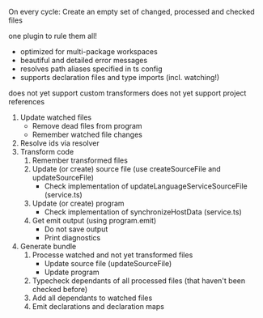 On every cycle:
Create an empty set of changed, processed and checked files

one plugin to rule them all!

- optimized for multi-package workspaces
- beautiful and detailed error messages
- resolves path aliases specified in ts config
- supports declaration files and type imports (incl. watching!)

does not yet support custom transformers
does not yet support project references

1. Update watched files
   - Remove dead files from program
   - Remember watched file changes
2. Resolve ids via resolver
3. Transform code
   1. Remember transformed files
   2. Update (or create) source file (use createSourceFile and updateSourceFile)
      - Check implementation of updateLanguageServiceSourceFile (service.ts)
   3. Update (or create) program
      - Check implementation of synchronizeHostData (service.ts)
   4. Get emit output (using program.emit)
      - Do not save output
      - Print diagnostics
4. Generate bundle
   1. Processe watched and not yet transformed files
      - Update source file (updateSourceFile)
      - Update program
   2. Typecheck dependants of all processed files (that haven't been checked before)
   3. Add all dependants to watched files
   4. Emit declarations and declaration maps
